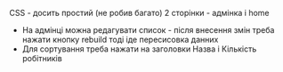 CSS - досить простий (не робив багато)
2 сторінки - адмінка і home 
- На адмінці можна редагувати список - після внесення змін треба нажати кнопку rebuild тоді іде пересисовка данних
- Для сортування треба нажати на заголовки Назва і Кількість робітників


